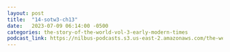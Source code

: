 ```yaml
---
layout: post
title:  "14-sotw3-ch13"
date:   2023-07-09 06:14:00 -0500
categories: the-story-of-the-world-vol-3-early-modern-times
podcast_link: https://nilbus-podcasts.s3.us-east-2.amazonaws.com/the-well-trained-mind/The%20Story%20of%20the%20World%20Vol.%203%20Early%20Modern%20Times/14-sotw3-ch13.mp3
---
```

